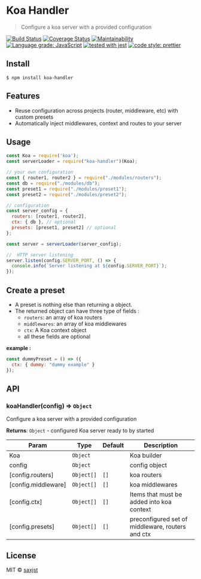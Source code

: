 # Koa Handler

> Configure a koa server with a provided configuration

[![Build Status](https://travis-ci.org/saxjst/koa-handler.svg?branch=master)](https://travis-ci.org/saxjst/koa-handler)
[![Coverage Status](https://coveralls.io/repos/github/saxjst/koa-handler/badge.svg?branch=master)](https://coveralls.io/github/saxjst/koa-handler?branch=master)
[![Maintainability](https://api.codeclimate.com/v1/badges/841af7743a474bb61775/maintainability)](https://codeclimate.com/github/saxjst/koa-handler/maintainability)
[![Language grade: JavaScript](https://img.shields.io/lgtm/grade/javascript/g/saxjst/koa-handler.svg?logo=lgtm&logoWidth=18)](https://lgtm.com/projects/g/saxjst/koa-handler/context:javascript)
[![tested with jest](https://img.shields.io/badge/tested_with-jest-99424f.svg)](https://github.com/facebook/jest)
[![code style: prettier](https://img.shields.io/badge/code_style-prettier-ff69b4.svg)](https://github.com/prettier/prettier/)

## Install

```
$ npm install koa-handler
```

## Features

- Reuse configuration across projects (router, middleware, etc) with custom presets
- Automatically inject middlewares, context and routes to your server

## Usage

```js
const Koa = require('koa');
const serverLoader = require("koa-handler")(Koa);

// your own configuration
const { router1, router2 } = require("./modules/routers");
const db = require("./modules/db");
const preset1 = require("./modules/preset1");
const preset2 = require("./modules/preset2");

// configuration
const server_config = {
  routers: [router1, router2],
  ctx: { db }, // optional
  presets: [preset1, preset2] // optional
};

const server = serverLoader(server_config);

//  HTTP server listening
server.listen(config.SERVER_PORT, () => {
  console.info(`Server listening at ${config.SERVER_PORT}`);
});
```

## Create a preset

- A preset is nothing else than returning a object.
- The returned object can have three type of fields :
  - `routers`: an array of koa routers
  - `middlewares`: an array of koa middlewares
  - `ctx`: A Koa context object
  - all these fields are optional

**example :**

```js
const dummyPreset = () => ({
  ctx: { dummy: "dummy example" }
});
```

## API

### koaHandler(config) ⇒ <code>Object</code>

Configure a koa server with a provided configuration

**Returns**: `Object` - configured Koa server ready to by started

| Param               | Type                              | Default         | Description                                      |
| ------------------- | --------------------------------- | --------------- | ------------------------------------------------ |
| Koa              | `Object`               |                 | Koa builder                                    |
| config              | `Object`               |                 | config object                                    |
| [config.routers]    | `Object[]` | `[]` | koa routers                                      |
| [config.middleware] | `Object[]` | `[]` | koa middlewares                                  |
| [config.ctx]        | `Object[]` | `[]` | Items that must be added into koa context        |
| [config.presets]    | `Object[]` | `[]` | preconfigured set of middleware, routers and ctx |

## License

MIT © [saxjst](https://saxjst.com)
